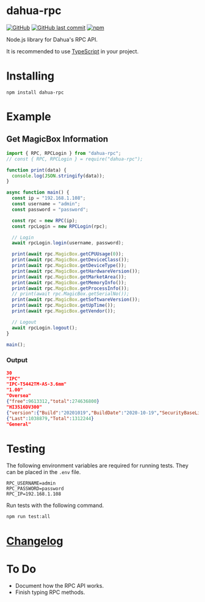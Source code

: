 # dahua-rpc

[![GitHub](https://img.shields.io/github/license/itsnotgoodname/dahua-rpc)](https://github.com/ItsNotGoodName/dahua-rpc/blob/master/LICENSE)
[![GitHub last commit](https://img.shields.io/github/last-commit/itsnotgoodname/dahua-rpc)](https://github.com/ItsNotGoodName/dahua-rpc)
[![npm](https://img.shields.io/npm/v/dahua-rpc)](https://www.npmjs.com/package/dahua-rpc)

Node.js library for Dahua's RPC API.

It is recommended to use [TypeScript](https://www.typescriptlang.org/) in your project.

# Installing

```
npm install dahua-rpc
```

# Example

## Get MagicBox Information

```ts
import { RPC, RPCLogin } from "dahua-rpc";
// const { RPC, RPCLogin } = require("dahua-rpc");

function print(data) {
  console.log(JSON.stringify(data));
}

async function main() {
  const ip = "192.168.1.108";
  const username = "admin";
  const password = "password";

  const rpc = new RPC(ip);
  const rpcLogin = new RPCLogin(rpc);

  // Login
  await rpcLogin.login(username, password);

  print(await rpc.MagicBox.getCPUUsage(0));
  print(await rpc.MagicBox.getDeviceClass());
  print(await rpc.MagicBox.getDeviceType());
  print(await rpc.MagicBox.getHardwareVersion());
  print(await rpc.MagicBox.getMarketArea());
  print(await rpc.MagicBox.getMemoryInfo());
  print(await rpc.MagicBox.getProcessInfo());
  // print(await rpc.MagicBox.getSerialNo());
  print(await rpc.MagicBox.getSoftwareVersion());
  print(await rpc.MagicBox.getUpTime());
  print(await rpc.MagicBox.getVendor());

  // Logout
  await rpcLogin.logout();
}

main();
```

### Output

```json
30
"IPC"
"IPC-T5442TM-AS-3.6mm"
"1.00"
"Oversea"
{"free":9613312,"total":274636800}
"HI3516DV300"
{"version":{"Build":"20201019","BuildDate":"2020-10-19","SecurityBaseLineVersion":"V2.1","Version":"2.800.15OG004.0.R","WebVersion":"V3.2.1.948164"}}
{"Last":1038879,"Total":1312244}
"General"
```

# Testing

The following environment variables are required for running tests. They can be placed in the `.env` file.

```shell
RPC_USERNAME=admin
RPC_PASSWORD=password
RPC_IP=192.168.1.108
```

Run tests with the following command.

```
npm run test:all
```

# [Changelog](https://github.com/ItsNotGoodName/dahua-rpc/blob/master/CHANGELOG.md)

# To Do

- Document how the RPC API works.
- Finish typing RPC methods.
